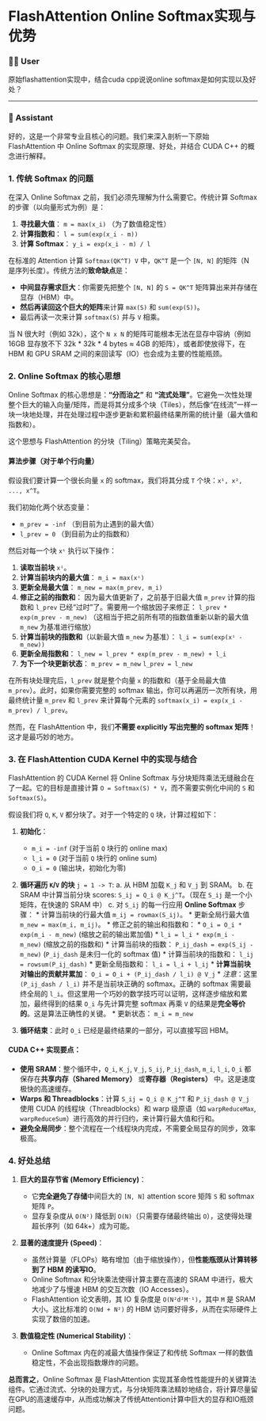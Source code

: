 # FlashAttention Online Softmax实现与优势

### 🧑‍💻 User

原始flashattention实现中，结合cuda cpp说说online softmax是如何实现以及好处？

---

### 🤖 Assistant

好的，这是一个非常专业且核心的问题。我们来深入剖析一下原始 FlashAttention 中 Online Softmax 的实现原理、好处，并结合 CUDA C++ 的概念进行解释。

### 1. 传统 Softmax 的问题

在深入 Online Softmax 之前，我们必须先理解为什么需要它。传统计算 Softmax 的步骤（以向量形式为例）是：

1.  **寻找最大值**： `m = max(x_i)` （为了数值稳定性）
2.  **计算指数和**： `l = sum(exp(x_i - m))`
3.  **计算 Softmax**： `y_i = exp(x_i - m) / l`

在标准的 Attention 计算 `Softmax(QK^T) V` 中，`QK^T` 是一个 `[N, N]` 的矩阵（N 是序列长度）。传统方法的**致命缺点**是：
*   **中间显存需求巨大**：你需要先把整个 `[N, N]` 的 `S = QK^T` 矩阵算出来并存储在显存（HBM）中。
*   **然后再读回这个巨大的矩阵**来计算 `max(S)` 和 `sum(exp(S))`。
*   最后再读一次来计算 `softmax(S)` 并与 `V` 相乘。

当 N 很大时（例如 32k），这个 `N x N` 的矩阵可能根本无法在显存中容纳（例如 16GB 显存放不下 32k * 32k * 4 bytes ≈ 4GB 的矩阵），或者即使放得下，在 HBM 和 GPU SRAM 之间的来回读写（IO）也会成为主要的性能瓶颈。

### 2. Online Softmax 的核心思想

Online Softmax 的核心思想是：**“分而治之”** 和 **“流式处理”**。它避免一次性处理整个巨大的输入向量/矩阵，而是将其分成多个块（Tiles），然后像“在线流”一样一块一块地处理，并在处理过程中逐步更新和累积最终结果所需的统计量（最大值和指数和）。

这个思想与 FlashAttention 的分块（Tiling）策略完美契合。

#### 算法步骤（对于单个行向量）

假设我们要计算一个很长向量 `x` 的 softmax，我们将其分成 `T` 个块：`x¹, x², ..., x^T`。

我们初始化两个状态变量：
*   `m_prev = -inf` （到目前为止遇到的最大值）
*   `l_prev = 0`    （到目前为止的指数和）

然后对每一个块 `xⁱ` 执行以下操作：

1.  **读取当前块** `xⁱ`。
2.  **计算当前块内的最大值**： `m_i = max(xⁱ)`
3.  **更新全局最大值**： `m_new = max(m_prev, m_i)`
4.  **修正之前的指数和**： 因为最大值更新了，之前基于旧最大值 `m_prev` 计算的指数和 `l_prev` 已经“过时”了。需要用一个缩放因子来修正：
    `l_prev * exp(m_prev - m_new)`
    （这相当于把之前所有项的指数值重新以新的最大值 `m_new` 为基准进行缩放）
5.  **计算当前块的指数和**（以新最大值 `m_new` 为基准）：
    `l_i = sum(exp(xⁱ - m_new))`
6.  **更新全局指数和**：
    `l_new = l_prev * exp(m_prev - m_new) + l_i`
7.  **为下一个块更新状态**：
    `m_prev = m_new`
    `l_prev = l_new`

在所有块处理完后，`l_prev` 就是整个向量 `x` 的指数和（基于全局最大值 `m_prev`）。此时，如果你需要完整的 softmax 输出，你可以再遍历一次所有块，用最终统计量 `m_prev` 和 `l_prev` 来计算每个元素的 `softmax(x_i) = exp(x_i - m_prev) / l_prev`。

然而，在 FlashAttention 中，我们**不需要 explicitly 写出完整的 softmax 矩阵**！这才是最巧妙的地方。

### 3. 在 FlashAttention CUDA Kernel 中的实现与结合

FlashAttention 的 CUDA Kernel 将 Online Softmax 与分块矩阵乘法无缝融合在了一起。它的目标是直接计算 `O = Softmax(S) * V`，而不需要实例化中间的 `S` 和 `Softmax(S)`。

假设我们将 `Q`, `K`, `V` 都分块了。对于一个特定的 `Q` 块，计算过程如下：

1.  **初始化**：
    *   `m_i = -inf` (对于当前 `Q` 块行的 online max)
    *   `l_i = 0`    (对于当前 `Q` 块行的 online sum)
    *   `O_i = 0`    (输出块，初始化为零)

2.  **循环遍历 `K`/`V` 的块** `j = 1 -> T`:
    a. 从 HBM 加载 `K_j` 和 `V_j` 到 SRAM。
    b. 在 SRAM 中计算当前分块 scores: `S_ij = Q_i @ K_j^T`。（现在 `S_ij` 是一个小矩阵，在快速的 SRAM 中）
    c. 对 `S_ij` 的每一行应用 **Online Softmax** 步骤：
        *   计算当前块的行最大值 `m_ij = rowmax(S_ij)`。
        *   更新全局行最大值 `m_new = max(m_i, m_ij)`。
        *   修正之前的输出和指数和：
            *   `O_i = O_i * exp(m_i - m_new)` (缩放之前的输出累加值)
            *   `l_i = l_i * exp(m_i - m_new)` (缩放之前的指数和)
        *   计算当前块的指数： `P_ij_dash = exp(S_ij - m_new)` (`P_ij_dash` 是未归一化的 softmax 值)
        *   计算当前块的指数和： `l_ij = rowsum(P_ij_dash)`
        *   更新全局指数和： `l_i = l_i + l_ij`
        *   **计算当前块对输出的贡献并累加**：
            `O_i = O_i + (P_ij_dash / l_i) @ V_j`
            * *注意*：这里 `(P_ij_dash / l_i)` 并不是当前块正确的 softmax。正确的 softmax 需要最终全局的 `l_i`。但这里用一个巧妙的数学技巧可以证明，这样逐步缩放和累加，最终得到的结果 `O_i` 与先计算完整 softmax 再乘 `V` 的结果是**完全等价的**。这是算法正确性的关键。
        *   更新状态： `m_i = m_new`

3.  **循环结束**：此时 `O_i` 已经是最终结果的一部分，可以直接写回 HBM。

#### CUDA C++ 实现要点：
*   **使用 SRAM**：整个循环中，`Q_i`, `K_j`, `V_j`, `S_ij`, `P_ij_dash`, `m_i`, `l_i`, `O_i` 都保存在**共享内存（Shared Memory）** 或**寄存器（Registers）** 中。这是速度极快的高速缓存。
*   **Warps 和 Threadblocks**：计算 `S_ij = Q_i @ K_j^T` 和 `P_ij_dash @ V_j` 使用 CUDA 的线程块（Threadblocks）和 warp 级原语（如 `warpReduceMax`, `warpReduceSum`）进行高效的并行归约，来计算行最大值和行和。
*   **避免全局同步**：整个流程在一个线程块内完成，不需要全局显存的同步，效率极高。

### 4. 好处总结

1.  **巨大的显存节省 (Memory Efficiency)**：
    *   它**完全避免了存储**中间巨大的 `[N, N]` attention score 矩阵 `S` 和 softmax 矩阵 `P`。
    *   显存复杂度从 `O(N²)` 降低到 `O(N)`（只需要存储最终输出 `O`），这使得处理超长序列（如 64k+）成为可能。

2.  **显著的速度提升 (Speed)**：
    *   虽然计算量（FLOPs）略有增加（由于缩放操作），但**性能瓶颈从计算转移到了 HBM 的读写IO**。
    *   Online Softmax 和分块乘法使得计算主要在高速的 SRAM 中进行，极大地减少了与慢速 HBM 的交互次数（IO Accesses）。
    *   FlashAttention 论文表明，其 IO 复杂度是 `O(N²d²M⁻¹)`，其中 `M` 是 SRAM 大小。这比标准的 `O(Nd + N²)` 的 HBM 访问要好得多，从而在实际硬件上实现了数倍的加速。

3.  **数值稳定性 (Numerical Stability)**：
    *   Online Softmax 内在的减最大值操作保证了和传统 Softmax 一样的数值稳定性，不会出现指数爆炸的问题。

**总而言之**，Online Softmax 是 FlashAttention 实现其革命性性能提升的关键算法组件。它通过流式、分块的处理方式，与分块矩阵乘法精妙地结合，将计算尽量留在GPU的高速缓存中，从而成功解决了传统Attention计算中巨大的显存和IO瓶颈问题。